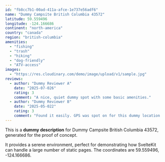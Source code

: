 ```yaml
---
id: "fb8cc7b1-00ad-411a-afce-1e737e56adf6"
name: "Dummy Campsite British Columbia 43572"
latitude: 59.559496
longitude: -124.166686
continent: "north-america"
country: "canada"
region: "british-columbia"
amenities:
  - "fishing"
  - "trash"
  - "hiking"
  - "dog-friendly"
  - "ATV-access"
images:
  - "https://res.cloudinary.com/demo/image/upload/v1/sample.jpg"
reviews:
  - author: "Dummy Reviewer A"
    date: "2025-07-026"
    rating: 3
    comment: "A nice, quiet dummy spot with some basic amenities."
  - author: "Dummy Reviewer B"
    date: "2025-05-022"
    rating: 3
    comment: "Found it easily. GPS was spot on for this dummy location."
---
```


This is a **dummy description** for Dummy Campsite British Columbia 43572, generated for the proof of concept.

It provides a serene environment, perfect for demonstrating how SvelteKit can handle a large number of static pages. The coordinates are 59.559496, -124.166686.
